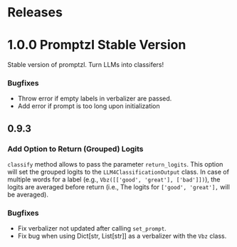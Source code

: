 # Releases

# 1.0.0 Promptzl Stable Version

Stable version of promptzl. Turn LLMs into classifers!

### Bugfixes
 - Throw error if empty labels in verbalizer are passed.
 - Add error if prompt is too long upon initialization

## 0.9.3

### Add Option to Return (Grouped) Logits
 `classify` method allows to pass the parameter `return_logits`. This option will set the grouped
 logits to the `LLM4ClassificationOutput` class. In case of multiple words for a label (e.g., `Vbz([['good', 'great'], ['bad']])`),
 the logits are averaged before return (i.e., The logits for `['good', 'great'],` will be averaged).

### Bugfixes
 - Fix verbalizer not updated after calling `set_prompt`.
 - Fix bug when using Dict[str, List[str]] as a verbalizer with the `Vbz` class.
